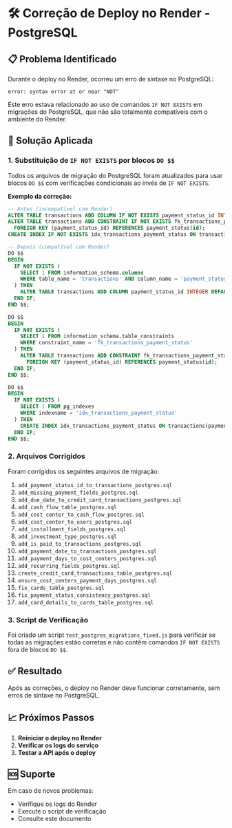 # 🛠️ Correção de Deploy no Render - PostgreSQL

## 📋 Problema Identificado

Durante o deploy no Render, ocorreu um erro de sintaxe no PostgreSQL:

```
error: syntax error at or near "NOT"
```

Este erro estava relacionado ao uso de comandos `IF NOT EXISTS` em migrações do PostgreSQL, que não são totalmente compatíveis com o ambiente do Render.

## 🔧 Solução Aplicada

### 1. Substituição de `IF NOT EXISTS` por blocos `DO $$`

Todos os arquivos de migração do PostgreSQL foram atualizados para usar blocos `DO $$` com verificações condicionais ao invés de `IF NOT EXISTS`.

**Exemplo da correção:**

```sql
-- Antes (incompatível com Render)
ALTER TABLE transactions ADD COLUMN IF NOT EXISTS payment_status_id INTEGER DEFAULT 1;
ALTER TABLE transactions ADD CONSTRAINT IF NOT EXISTS fk_transactions_payment_status 
  FOREIGN KEY (payment_status_id) REFERENCES payment_status(id);
CREATE INDEX IF NOT EXISTS idx_transactions_payment_status ON transactions(payment_status_id);

-- Depois (compatível com Render)
DO $$ 
BEGIN
  IF NOT EXISTS (
    SELECT 1 FROM information_schema.columns 
    WHERE table_name = 'transactions' AND column_name = 'payment_status_id'
  ) THEN
    ALTER TABLE transactions ADD COLUMN payment_status_id INTEGER DEFAULT 1;
  END IF;
END $$;

DO $$ 
BEGIN
  IF NOT EXISTS (
    SELECT 1 FROM information_schema.table_constraints 
    WHERE constraint_name = 'fk_transactions_payment_status'
  ) THEN
    ALTER TABLE transactions ADD CONSTRAINT fk_transactions_payment_status 
      FOREIGN KEY (payment_status_id) REFERENCES payment_status(id);
  END IF;
END $$;

DO $$ 
BEGIN
  IF NOT EXISTS (
    SELECT 1 FROM pg_indexes 
    WHERE indexname = 'idx_transactions_payment_status'
  ) THEN
    CREATE INDEX idx_transactions_payment_status ON transactions(payment_status_id);
  END IF;
END $$;
```

### 2. Arquivos Corrigidos

Foram corrigidos os seguintes arquivos de migração:

1. `add_payment_status_id_to_transactions_postgres.sql`
2. `add_missing_payment_fields_postgres.sql`
3. `add_due_date_to_credit_card_transactions_postgres.sql`
4. `add_cash_flow_table_postgres.sql`
5. `add_cost_center_to_cash_flow_postgres.sql`
6. `add_cost_center_to_users_postgres.sql`
7. `add_installment_fields_postgres.sql`
8. `add_investment_type_postgres.sql`
9. `add_is_paid_to_transactions_postgres.sql`
10. `add_payment_date_to_transactions_postgres.sql`
11. `add_payment_days_to_cost_centers_postgres.sql`
12. `add_recurring_fields_postgres.sql`
13. `create_credit_card_transactions_table_postgres.sql`
14. `ensure_cost_centers_payment_days_postgres.sql`
15. `fix_cards_table_postgres.sql`
16. `fix_payment_status_consistency_postgres.sql`
17. `add_card_details_to_cards_table_postgres.sql`

### 3. Script de Verificação

Foi criado um script `test_postgres_migrations_fixed.js` para verificar se todas as migrações estão corretas e não contêm comandos `IF NOT EXISTS` fora de blocos `DO $$`.

## ✅ Resultado

Após as correções, o deploy no Render deve funcionar corretamente, sem erros de sintaxe no PostgreSQL.

## 📈 Próximos Passos

1. **Reiniciar o deploy no Render**
2. **Verificar os logs do serviço**
3. **Testar a API após o deploy**

## 🆘 Suporte

Em caso de novos problemas:
- Verifique os logs do Render
- Execute o script de verificação
- Consulte este documento